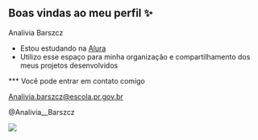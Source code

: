 ## Boas vindas ao meu perfil ✨ 

Analivia Barszcz

- Estou estudando na [Alura](https://www.alura.com.br)
- Utilizo esse espaço para minha organização e compartilhamento dos meus projetos desenvolvidos

*** Você pode entrar em contato comigo 

Analivia.barszcz@escola.pr.gov.br

@Analivia__Barszcz

![](https://media.tenor.com/4DiFwww6548AAAAi/kitty.gif)
